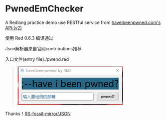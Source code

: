 # PwnedEmChecker

A Redlang practice demo use RESTful service from [haveibeenpwned.com's API:(v2)](https://haveibeenpwned.com/API/v2)

使用 Red 0.6.3 编译通过

Json解析器来自官网contributions推荐

入口文件(entry file)./pwend.red
>![image](https://github.com/TrionXl/PwnedEmChecker/blob/master/Pictures/index.png)
>

Thanks！[RS-fossil-mirror/JSON](https://github.com/kealist/RS-fossil-mirror/tree/master/JSON)